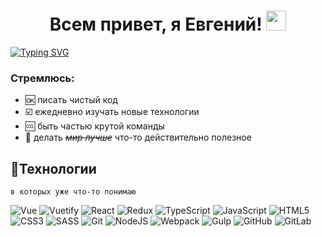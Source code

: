<h1 align="center">Всем привет, я Евгений!</a> 
<img src="https://github.com/blackcater/blackcater/raw/main/images/Hi.gif" height="32"/></h1>
<a href="https://git.io/typing-svg"><img src="https://readme-typing-svg.herokuapp.com?font=Fira+Code&pause=1000&width=435&lines=%D0%9E%D1%82%D0%BA%D1%80%D1%8B%D0%B2%D0%B0%D1%8E+%D0%B4%D0%BB%D1%8F+%D1%81%D0%B5%D0%B1%D1%8F+%D0%BC%D0%B8%D1%80+%D1%84%D1%80%D0%BE%D0%BD%D1%82%D0%B5%D0%BD%D0%B4%D0%B0..." alt="Typing SVG" /></a>

### Стремлюсь:
- :ok: писать чистый код 
- :ballot_box_with_check: ежедневно изучать новые технологии
- :cool: быть частью крутой команды
- :arrows_counterclockwise: делать ~~_мир лучше_~~ что-то действительно полезное

## :hammer:Технологии

`в которых уже что-то понимаю`

![Vue](https://img.shields.io/badge/vue.js-%234FC08D.svg?style=for-the-badge&logo=vue.js&logoColor=white) ![Vuetify](https://img.shields.io/badge/Vuetify-1867C0?style=for-the-badge&logo=vuetify&logoColor=AEDDFF) ![React](https://img.shields.io/badge/react-%2320232a.svg?style=for-the-badge&logo=react&logoColor=%2361DAFB) ![Redux](https://img.shields.io/badge/redux-%23593d88.svg?style=for-the-badge&logo=redux&logoColor=white) ![TypeScript](https://img.shields.io/badge/typescript-%23007ACC.svg?style=for-the-badge&logo=typescript&logoColor=white) ![JavaScript](https://img.shields.io/badge/javascript-%23323330.svg?style=for-the-badge&logo=javascript&logoColor=%23F7DF1E) ![HTML5](https://img.shields.io/badge/html5-%23E34F26.svg?style=for-the-badge&logo=html5&logoColor=white) ![CSS3](https://img.shields.io/badge/css3-%231572B6.svg?style=for-the-badge&logo=css3&logoColor=white) ![SASS](https://img.shields.io/badge/SASS-hotpink.svg?style=for-the-badge&logo=SASS&logoColor=white) ![Git](https://img.shields.io/badge/git-%23F05033.svg?style=for-the-badge&logo=git&logoColor=white) ![NodeJS](https://img.shields.io/badge/node.js-6DA55F?style=for-the-badge&logo=node.js&logoColor=white) ![Webpack](https://img.shields.io/badge/webpack-%238DD6F9.svg?style=for-the-badge&logo=webpack&logoColor=black) ![Gulp](https://img.shields.io/badge/GULP-%23CF4647.svg?style=for-the-badge&logo=gulp&logoColor=white) ![GitHub](https://img.shields.io/badge/github-%23121011.svg?style=for-the-badge&logo=github&logoColor=white) ![GitLab](https://img.shields.io/badge/gitlab-%23181717.svg?style=for-the-badge&logo=gitlab&logoColor=white)

